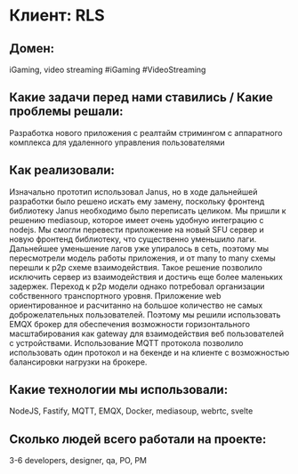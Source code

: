 # Клиент: RLS
## Домен: 
iGaming, video streaming
#iGaming #VideoStreaming 
## Какие задачи перед нами ставились / Какие проблемы решали:
Разработка нового приложения с реалтайм стримингом с аппаратного комплекса для удаленного управления пользователями
## Как реализовали:
Изначально прототип использовал Janus, но в ходе дальнейшей разработки было решено искать ему замену, поскольку фронтенд библиотеку Janus необходимо было переписать целиком. Мы пришли к решению mediasoup, которое имеет очень удобную интеграцию с nodejs. Мы смогли перевести приложение на новый SFU сервер и новую фронтенд библиотеку, что существенно уменьшило лаги. Дальнейшее уменьшение лагов уже упиралось в сеть, поэтому мы пересмотрели модель работы приложения, и от many to many схемы перешли к p2p схеме взаимодействия. Такое решение позволило исключить сервер из взаимодействия и достичь еще более маленьких задержек. Переход к p2p модели однако потребовал организации собственного транспортного уровня. Приложение web ориентированное и расчитанно на большое количество не самых доброжелательных пользователей. Поэтому мы решили использовать EMQX брокер для обеспечения возможности горизонтального масштабирования как gateway для взаимодействия веб пользователей с устройствами. Использование MQTT протокола позволило использовать один протокол и на бекенде и на клиенте с возможностью балансировки нагрузки на брокере.

## Какие технологии мы использовали: 
NodeJS, Fastify, MQTT, EMQX, Docker, mediasoup, webrtc, svelte

## Сколько людей всего работали на проекте:
3-6 developers, designer, qa, PO, PM
